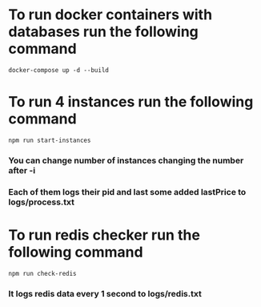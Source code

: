 # To run docker containers with databases run the following command
```
docker-compose up -d --build
```

# To run 4 instances run the following command
```
npm run start-instances 
```
### You can change number of instances changing the number after -i
### Each of them logs their pid and last some added lastPrice to logs/process.txt


# To run redis checker run the following command
```
npm run check-redis
```
### It logs redis data every 1 second to logs/redis.txt
